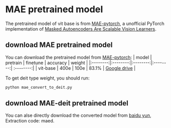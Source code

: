 # MAE pretrained model

The pretrained model of vit base is from [MAE-pytorch](https://github.com/pengzhiliang/MAE-pytorch), a unofficial PyTorch implementation of [Masked Autoencoders Are Scalable Vision Learners](https://arxiv.org/abs/2111.06377).

## download MAE pretrained model
You can download the pretrained model from [MAE-pytorch](https://github.com/pengzhiliang/MAE-pytorch):
|   model  | pretrain | finetune | accuracy | weight |
|:--------:|:--------:|:--------:|:--------:| :--------:|
| vit-base |   400e   |   100e   |   83.1%  | [Google drive](https://drive.google.com/drive/folders/182F5SLwJnGVngkzguTelja4PztYLTXfa?usp=sharing) |

To get deit type weight, you should run:
```bash
python mae_convert_to_deit.py
```

## download MAE-deit pretrained model
You can alse directly download the converted model from [baidu yun](https://pan.baidu.com/s/1FhV7L4yGzYVLO8bunNZ5Jw), Extraction code: maed.
